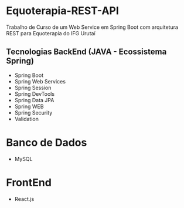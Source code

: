 # Equoterapia-REST-API
Trabalho de Curso de um Web Service em Spring Boot com arquitetura REST para Equoterapia do IFG Urutaí

## Tecnologias BackEnd (JAVA - Ecossistema Spring)
- Spring Boot
- Spring Web Services
- Spring Session
- Spring DevTools
- Spring Data JPA
- Spring WEB
- Spring Security
- Validation

# Banco de Dados
- MySQL

# FrontEnd
- React.js

